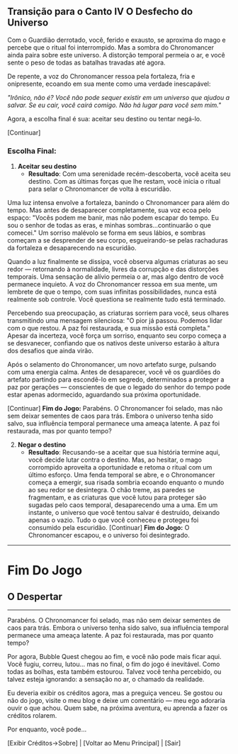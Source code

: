 ## Transição para o Canto IV O Desfecho do Universo

Com o Guardião derrotado, você, ferido e exausto, se aproxima do mago e percebe que o ritual foi interrompido. Mas a sombra do Chronomancer ainda paira sobre este universo. A distorção temporal permeia o ar, e você sente o peso de todas as batalhas travadas até agora.

De repente, a voz do Chronomancer ressoa pela fortaleza, fria e onipresente, ecoando em sua mente como uma verdade inescapável:

*"Irônico, não é? Você não pode sequer existir em um universo que ajudou a salvar. Se eu cair, você cairá comigo. Não há lugar para você sem mim."*

Agora, a escolha final é sua: aceitar seu destino ou tentar negá-lo.

[Continuar]

### Escolha Final: 

1. **Aceitar seu destino**
   - **Resultado**: Com uma serenidade recém-descoberta, você aceita seu destino. Com as últimas forças que lhe restam, você inicia o ritual para selar o Chronomancer de volta à escuridão. 

Uma luz intensa envolve a fortaleza, banindo o Chronomancer para além do tempo. Mas antes de desaparecer completamente, sua voz ecoa pelo espaço: "Vocês podem me banir, mas não podem escapar do tempo. Eu sou o senhor de todas as eras, e minhas sombras...continuarão o que comecei." Um sorriso malévolo se forma em seus lábios, e sombras começam a se desprender de seu corpo, esgueirando-se pelas rachaduras da fortaleza e desaparecendo na escuridão.

Quando a luz finalmente se dissipa, você observa algumas criaturas ao seu redor — retornando à normalidade, livres da corrupção e das distorções temporais. Uma sensação de alívio permeia o ar, mas algo dentro de você permanece inquieto. A voz do Chronomancer ressoa em sua mente, um lembrete de que o tempo, com suas infinitas possibilidades, nunca está realmente sob controle. Você questiona se realmente tudo está terminado.

Percebendo sua preocupação, as criaturas sorriem para você, seus olhares transmitindo uma mensagem silenciosa: "O pior já passou. Podemos lidar com o que restou. A paz foi restaurada, e sua missão está completa." Apesar da incerteza, você força um sorriso, enquanto seu corpo começa a se desvanecer, confiando que os nativos deste universo estarão à altura dos desafios que ainda virão.

Após o selamento do Chronomancer, um novo artefato surge, pulsando com uma energia calma. Antes de desaparecer, você vê os guardiões do artefato partindo para escondê-lo em segredo, determinados a proteger a paz por gerações — conscientes de que o legado do senhor do tempo pode estar apenas adormecido, aguardando sua próxima oportunidade.

[Continuar]
   **Fim do Jogo:** Parabéns. O Chronomancer foi selado, mas não sem deixar sementes de caos para trás. Embora o universo tenha sido salvo, sua influência temporal permanece uma ameaça latente. A paz foi restaurada, mas por quanto tempo?

2. **Negar o destino**
   - **Resultado**: Recusando-se a aceitar que sua história termine aqui, você decide lutar contra o destino. Mas, ao hesitar, o mago corrompido aproveita a oportunidade e retoma o ritual com um último esforço. Uma fenda temporal se abre, e o Chronomancer começa a emergir, sua risada sombria ecoando enquanto o mundo ao seu redor se desintegra.
O chão treme, as paredes se fragmentam, e as criaturas que você lutou para proteger são sugadas pelo caos temporal, desaparecendo uma a uma. Em um instante, o universo que você tentou salvar é destruído, deixando apenas o vazio. Tudo o que você conheceu e protegeu foi consumido pela escuridão.
[Continuar]
   **Fim do Jogo:** O Chronomancer escapou, e o universo foi desintegrado.

---
# Fim Do Jogo
## O Despertar
---
   
Parabéns. O Chronomancer foi selado, mas não sem deixar sementes de caos para trás. Embora o universo tenha sido salvo, sua influência temporal permanece uma ameaça latente. A paz foi restaurada, mas por quanto tempo?

Por agora, Bubble Quest chegou ao fim, e você não pode mais ficar aqui. Você fugiu, correu, lutou... mas no final, o fim do jogo é inevitável. Como todas as bolhas, esta também estourou. Talvez você tenha percebido, ou talvez esteja ignorando: a sensação no ar, o chamado da realidade.

Eu deveria exibir os créditos agora, mas a preguiça venceu. Se gostou ou não do jogo, visite o meu blog e deixe um comentário — meu ego adoraria ouvir o que achou. Quem sabe, na próxima aventura, eu aprenda a fazer os créditos rolarem.

Por enquanto, você pode...

[Exibir Créditos->Sobre] | [Voltar ao Menu Principal] | [Sair]



